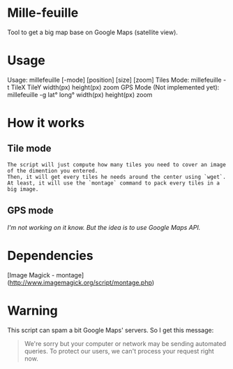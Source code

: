 Mille-feuille
=============

Tool to get a big map base on Google Maps (satellite view).

# Usage
Usage: millefeuille [-mode] [position] [size] [zoom]
    Tiles Mode:
        millefeuille -t TileX TileY  width(px) height(px) zoom
    GPS Mode (Not implemented yet):
        millefeuille -g lat° long° width(px) height(px) zoom

# How it works
## Tile mode
    The script will just compute how many tiles you need to cover an image of the dimention you entered.
    Then, it will get every tiles he needs around the center using `wget`.
    At least, it will use the `montage` command to pack every tiles in a big image.

## GPS mode
_I'm not working on it know. But the idea is to use Google Maps API._

# Dependencies
[Image Magick - montage] (http://www.imagemagick.org/script/montage.php)

# Warning
This script can spam a bit Google Maps' servers. So I get this message:
> We're sorry but your computer or network may be sending automated queries. To protect our users, we can't process your request right now.

